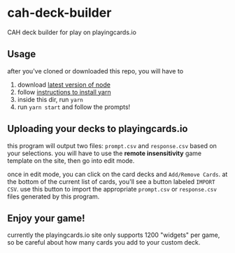 # cah-deck-builder
CAH deck builder for play on playingcards.io

## Usage
after you've cloned or downloaded this repo, you will have to
1. download [latest version of node](https://nodejs.org/en/)
2. follow [instructions to install yarn](https://classic.yarnpkg.com/en/docs/install/#mac-stable)
3. inside this dir, run `yarn`
4. run `yarn start` and follow the prompts!

## Uploading your decks to playingcards.io
this program will output two files: `prompt.csv` and `response.csv` based on your selections. you will have to use the **remote insensitivity** game template on the site, then go into edit mode.

once in edit mode, you can click on the card decks and `Add/Remove Cards`. at the bottom of the current list of cards, you'll see a button labeled `IMPORT CSV`. use this button to import the appropriate `prompt.csv` or `response.csv` files generated by this program.

## Enjoy your game!
currently the playingcards.io site only supports 1200 "widgets" per game, so be careful about how many cards you add to your custom deck.

